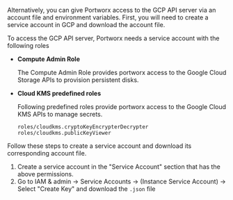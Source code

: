 Alternatively, you can give Portworx access to the GCP API server via an account file and environment variables. First, you will need to create a service account in GCP and download the account file.

To access the GCP API server, Portworx needs a service account with the following roles

- **Compute Admin Role**

    The Compute Admin Role provides portworx access to the Google Cloud Storage APIs to provision persistent disks.

- **Cloud KMS predefined roles**

    Following predefined roles provide portworx access to the Google Cloud KMS APIs to manage secrets.

    ```
    roles/cloudkms.cryptoKeyEncrypterDecrypter
    roles/cloudkms.publicKeyViewer
    ```
    
Follow these steps to create a service account and download its corresponding account file.

1. Create a service account in the "Service Account" section that has the above permissions.
2. Go to IAM & admin  -> Service Accounts -> (Instance Service Account) -> Select "Create Key" and download the `.json` file